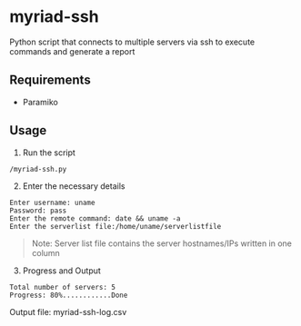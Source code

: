 # myriad-ssh #
Python script that connects to multiple servers via ssh to execute commands and generate a report

## Requirements ##
* Paramiko

## Usage ##
1. Run the script
```
/myriad-ssh.py
```

2. Enter the necessary details
```
Enter username: uname
Password: pass
Enter the remote command: date && uname -a
Enter the serverlist file:/home/uname/serverlistfile
```
> Note: Server list file contains the server hostnames/IPs written in one column

3. Progress and Output
```
Total number of servers: 5
Progress: 80%............Done
```
Output file: myriad-ssh-log.csv
